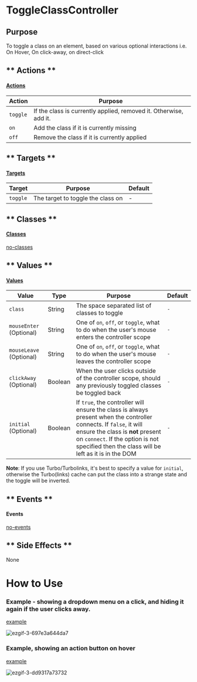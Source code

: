 # ToggleClassController

## Purpose

To toggle a class on an element, based on various optional interactions i.e. On Hover, On click-away, on direct-click


<!-- tabs:start -->

## ** Actions **

#### [Actions](https://stimulus.hotwire.dev/reference/actions)

| Action | Purpose |
| --- | --- |
| `toggle` | If the class is currently applied, removed it. Otherwise, add it. |
| `on` | Add the class if it is currently missing |
| `off` | Remove the class if it is currently applied |

## ** Targets **

#### [Targets](https://stimulus.hotwire.dev/reference/targets)

| Target | Purpose | Default |
| --- | --- | --- |
| `toggle` | The target to toggle the class on  | - |

## ** Classes **

#### [Classes](https://stimulus.hotwire.dev/reference/classes)

[no-classes](../_partials/no-classes.md ':include')

## ** Values **

#### [Values](https://stimulus.hotwire.dev/reference/values)

| Value | Type | Purpose | Default |
| --- | --- | --- | --- |
| `class` | String | The space separated list of classes to toggle | `-` |
| `mouseEnter` (Optional) | String | One of `on`, `off`, or `toggle`, what to do when the user's mouse enters the controller scope | `-` |
| `mouseLeave` (Optional) | String | One of `on`, `off`, or `toggle`, what to do when the user's mouse leaves the controller scope | `-` |
| `clickAway` (Optional) | Boolean | When the user clicks outside of the controller scope, should any previously toggled classes be toggled back | `-` |
| `initial` (Optional) | Boolean | If `true`, the controller will ensure the class is always present when the controller connects. If `false`, it will ensure the class is **not** present on `connect`. If the option is not specified then the class will be left as it is in the DOM | `-` |

**Note**: If you use Turbo/Turbolinks, it's best to specify a value for `initial`, otherwise the Turbo(links) cache can put the class into a strange state and the toggle will be inverted.

## ** Events **

#### Events

[no-events](../_partials/no-events.md ':include')

## ** Side Effects **

None

<!-- tabs:end -->

# How to Use

### Example - showing a dropdown menu on a click, and hiding it again if the user clicks away.

[example](../examples/toggle_class_controller_click.html ':include :type=code')

![ezgif-3-697e3a644da7](https://user-images.githubusercontent.com/9960703/104182368-450ec700-5408-11eb-920b-becec527311d.gif)

### Example, showing an action button on hover

[example](../examples/toggle_class_controller_hover.html ':include :type=code')

![ezgif-3-dd9317a73732](https://user-images.githubusercontent.com/9960703/104182370-45a75d80-5408-11eb-8b3d-8feae48bbc5a.gif)
